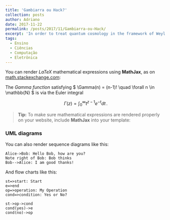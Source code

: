 ```yaml
---
title: 'Gambiarra ou Hack?'
collection: posts
author: Adriano
date: 2017-11-22
permalink: /posts/2017/11/Gambiarra-ou-Hack/
excerpt: 'In order to treat quantum cosmology in the framework of Weyl spacetimes we take the first step of extending the Arnowitt-Deser-Misner formalism to Weyl geometry. We then obtain an expression of the curvature tensor in terms of spatial quantities by splitting spacetime in (3+l)-dimensional form. We next write the Lagrangian of the gravitation field based in Weyl-type gravity theory. We extend the general relativistic formalism in such a way that it can be applied to investigate the quantum cosmology of models whose spacetimes are endowed with a Weyl geometrical structure.'
tags:
  - Ensino
  - Ciências
  - Computação
  - Eletrônica
---
```

You can render *LaTeX* mathematical expressions using **MathJax**, as on [math.stackexchange.com][1]:

The *Gamma function* satisfying $ \Gamma(n) = (n-1)! \quad \forall n \in \mathbb{N} $ is via the Euler integral

$$
\Gamma(z) = \int_0^\infty t^{z-1}e^{-t}dt\,.
$$

> **Tip:** To make sure mathematical expressions are rendered properly on your website, include **MathJax** into your template:


### UML diagrams

You can also render sequence diagrams like this:

```sequence
Alice->Bob: Hello Bob, how are you?
Note right of Bob: Bob thinks
Bob-->Alice: I am good thanks!
```

And flow charts like this:

```flow
st=>start: Start
e=>end
op=>operation: My Operation
cond=>condition: Yes or No?

st->op->cond
cond(yes)->e
cond(no)->op
```
[1]: http://math.stackexchange.com/
[2]: http://daringfireball.net/projects/markdown/syntax "Markdown"
[3]: https://github.com/jmcmanus/pagedown-extra "Pagedown Extra"
[4]: http://meta.math.stackexchange.com/questions/5020/mathjax-basic-tutorial-and-quick-reference
[5]: https://code.google.com/p/google-code-prettify/
[6]: http://highlightjs.org/
[7]: http://bramp.github.io/js-sequence-diagrams/
[8]: http://adrai.github.io/flowchart.js/
